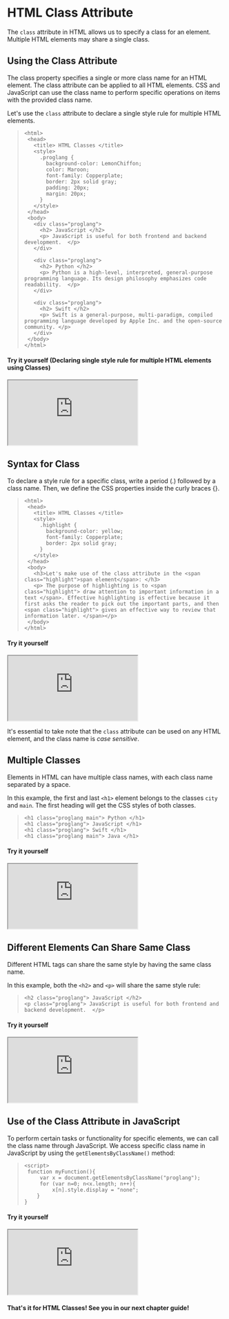 # HTML Class Attribute
The `class` attribute in HTML allows us to specify a class for an element. Multiple HTML elements may share a single class.

## Using the Class Attribute
The class property specifies a single or more class name for an HTML element. The class attribute can be applied to all HTML elements. CSS and JavaScript can use the class name to perform specific operations on items with the provided class name.

Let's use the `class` attribute to declare a single style rule for multiple HTML elements. 

>```
><html>
>  <head>
>    <title> HTML Classes </title>
>    <style>
>      .proglang {
>        background-color: LemonChiffon;
>        color: Maroon;
>        font-family: Copperplate;
>        border: 2px solid gray;
>        padding: 20px;
>        margin: 20px;
>      }
>    </style>
>  </head>
>  <body>
>    <div class="proglang">
>      <h2> JavaScript </h2>
>      <p> JavaScript is useful for both frontend and backend development.  </p>
>    </div>
>
>    <div class="proglang">
>      <h2> Python </h2>
>      <p> Python is a high-level, interpreted, general-purpose programming language. Its design philosophy emphasizes code readability.  </p>
>    </div>
>
>    <div class="proglang">
>      <h2> Swift </h2>
>      <p> Swift is a general-purpose, multi-paradigm, compiled programming language developed by Apple Inc. and the open-source community. </p>
>    </div>
>  </body>
></html>
>```
#### Try it yourself (Declaring single style rule for multiple HTML elements using Classes)
<iframe src="https://replit.com/@PauleenGregana/HTML-Classes-Sample-1?lite=true"></iframe>
 
## Syntax for Class
To declare a style rule for a specific class, write a period (.) followed by a class name. Then, we define the CSS properties inside the curly braces {}.
>```
><html>
>  <head>
>    <title> HTML Classes </title>
>    <style>
>      .highlight {
>        background-color: yellow;
>        font-family: Copperplate;
>        border: 2px solid gray;
>      }
>    </style>
>  </head>
>  <body>
>    <h3>Let's make use of the class attribute in the <span class="highlight">span element</span>: </h3>
>    <p> The purpose of highlighting is to <span class="highlight"> draw attention to important information in a text </span>. Effective highlighting is effective because it first asks the reader to pick out the important parts, and then <span class="highlight"> gives an effective way to review that information later. </span></p>
>  </body>
></html>
>```

#### Try it yourself 
<iframe src="https://replit.com/@PauleenGregana/HTML-Classes-Sample-2?lite=true"></iframe>

It's essential to take note that the `class` attribute can be used on any HTML element, and the class name is _case sensitive_.

## Multiple Classes
Elements in HTML can have multiple class names, with each class name separated by a space.

In this example, the first and last `<h1>` element belongs to the classes `city` and `main`. The first heading will get the CSS styles of both classes. 
>```
><h1 class="proglang main"> Python </h1>
><h1 class="proglang"> JavaScript </h1>
><h1 class="proglang"> Swift </h1>
><h1 class="proglang main"> Java </h1>
>```

#### Try it yourself 
<iframe src="https://replit.com/@PauleenGregana/HTML-Classes-Sample-3?lite=true"></iframe>

## Different Elements Can Share Same Class
Different HTML tags can share the same style by having the same class name.

In this example, both the `<h2>` and `<p>` will share the same style rule:
>```
> <h2 class="proglang"> JavaScript </h2>
> <p class="proglang"> JavaScript is useful for both frontend and backend development.  </p>
>```
#### Try it yourself 
<iframe src="https://replit.com/@PauleenGregana/HTML-Classes-Sample-4?lite=true"></iframe>

## Use of the Class Attribute in JavaScript
To perform certain tasks or functionality for specific elements, we can call the class name through JavaScript. We access specific class name in JavaScript by using the `getElementsByClassName()` method:

>```
><script>
>  function myFunction(){
>      var x = document.getElementsByClassName("proglang");
>      for (var n=0; n<x.length; n++){
>          x[n].style.display = "none";
>     }       
> }
>```

#### Try it yourself 
<iframe src="https://replit.com/@PauleenGregana/HTML-Classes-Sample-5?lite=true"></iframe>

 #### That's it for HTML Classes! See you in our next chapter guide!